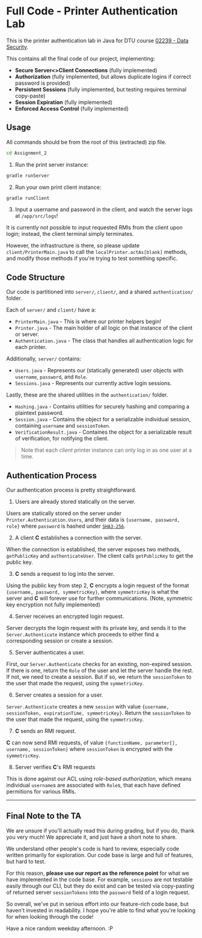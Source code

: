 # Full Code - Printer Authentication Lab

This is the printer authentication lab in Java for DTU course [02239 - Data Security](https://kurser.dtu.dk/course/02239).

This contains all the final code of our project, implementing:

- **Secure Server<>Client Connections** (fully implemented)
- **Authorization** (fully implemented, but allows duplicate logins if correct password is provided)
- **Persistent Sessions** (fully implemented, but testing requires terminal copy-paste)
- **Session Expiration** (fully implemented)
- **Enforced Access Control** (fully implemented)

## Usage

All commands should be from the root of this (extracted) zip file.

```bash
cd Assignment_2
```

1. Run the print server instance:

```bash
gradle runServer
```

2. Run your own print client instance:

```bash
gradle runClient
```

3. Input a username and password in the client, and watch the server logs at `/app/src/logs`!

It is currently not possible to input requested RMIs from the client upon login; instead, the client terminal simply terminates.

However, the infrastructure is there, so please update `client/PrinterMain.java` to call the `localPrinter.actAs[blank]` methods, and modify those methods if you're trying to test something specific.

## Code Structure

Our code is partitioned into `server/`, `client/`, and a shared `authentication/` folder.

Each of `server/` and `client/` have a:

- `PrinterMain.java` - This is where our printer helpers begin!
- `Printer.java` - The main holder of all logic on that instance of the client or server.
- `Authentication.java` - The class that handles all authentication logic for each printer.

Additionally, `server/` contains:

- `Users.java` - Represents our (statically generated) user objects with `username`, `password`, and `Role`.
- `Sessions.java` - Represents our currently active login sessions.

Lastly, these are the shared utilities in the `authentication/` folder.

- `Hashing.java` - Contains utilities for securely hashing and comparing a plaintext password.
- `Session.java` - Contains the object for a serializable individual session, containing `username` and `sessionToken`.
- `VerificationResult.java` - Containes the object for a serializable result of verification, for notifying the client.

> Note that each _client_ printer instance can only log in as one user at a time.

## Authentication Process

Our authentication process is pretty straightforward.

1. Users are already stored statically on the server.

Users are statically stored on the server under `Printer.Authentication.Users`, and their data is `{username, password, role}` where `password` is hashed under [`SHA3-256`](https://emn178.github.io/online-tools/sha3_256.html).

2. A client **C** establishes a connection with the server.

When the connection is established, the server exposes two methods, `getPublicKey` and `authenticateUser`. The client calls `getPublicKey` to get the public key.

3. **C** sends a request to log into the server.

Using the public key from step 2, **C** encrypts a login request of the format `{username, password, symmetricKey}`, where `symmetricKey` is what the server and **C** will forever use for further communications. (Note, symmetric key encryption not fully implemented)

4. Server receives an encrypted login request.

Server decrypts the login request with its private key, and sends it to the `Server.Authenticate` instance which proceeds to either find a corresponding session or create a session.

5. Server authenticates a user.

First, our `Server.Authenticate` checks for an existing, non-expired session. If there is one, return the `Role` of the user and let the server handle the rest. If not, we need to create a session. But if so, we return the `sessionToken` to the user that made the request, using the `symmetricKey`.

6. Server creates a session for a user.

`Server.Authenticate` creates a new `session` with value `{username, sessionToken, expirationTime, symmetricKey}`. Return the `sessionToken` to the user that made the request, using the `symmetricKey`.

7. **C** sends an RMI request.

**C** can now send RMI requests, of value `{functionName, parameter[], username, sessionToken}` where `sessionToken` is encrypted with the `symmetricKey`.

8. Server verifies **C**'s RMI requests

This is done against our ACL using _role-based authorization_, which means individual `username`s are associated with `Role`s, that each have defined permitions for various RMIs.

---

## Final Note to the TA

We are unsure if you'll actually read this during grading, but if you do, thank you very much! We appreciate it, and just have a short note to share.

We understand other people's code is hard to review, especially code written primarily for exploration. Our code base is large and full of features, but hard to test.

For this reason, **please use our report as the reference point** for what we have implemented in the code base. For example, `sessions` are not testable easily through our CLI, but they do exist and can be tested via copy-pasting of returned server `sessionTokens` into the `password` field of a login request.

So overall, we've put in serious effort into our feature-rich code base, but haven't invested in readability. I hope you're able to find what you're looking for when looking through the code!

Have a nice random weekday afternoon. :P
